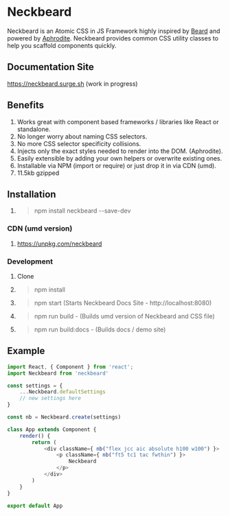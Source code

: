 # Neckbeard
Neckbeard is an Atomic CSS in JS Framework highly inspired by [Beard](http://www.buildwithbeard.com) and powered by [Aphrodite](https://github.com/Khan/aphrodite). Neckbeard provides common CSS utility classes to help you scaffold components quickly.

## Documentation Site
https://neckbeard.surge.sh (work in progress)

## Benefits
1. Works great with component based frameworks / libraries like React or standalone.
2. No longer worry about naming CSS selectors.
3. No more CSS selector specificity collisions.
4. Injects only the exact styles needed to render into the DOM. (Aphrodite).
5. Easily extensible by adding your own helpers or overwrite existing ones.
6. Installable via NPM (import or require) or just drop it in via CDN (umd).
7. 11.5kb gzipped

## Installation
1. > npm install neckbeard --save-dev

### CDN (umd version)
1. https://unpkg.com/neckbeard

### Development
1. Clone
2. > npm install
3. > npm start (Starts Neckbeard Docs Site - http://localhost:8080)
4. > npm run build - (Builds umd version of Neckbeard and CSS file)
5. > npm run build:docs - (Builds docs / demo site)

## Example
``` javascript
import React, { Component } from 'react';
import Neckbeard from 'neckbeard'

const settings = {
    ...Neckbeard.defaultSettings
    // new settings here
}

const nb = Neckbeard.create(settings)

class App extends Component {
    render() {
        return (
            <div className={ nb("flex jcc aic absolute h100 w100") }>
                <p className={ nb("ft5 tc1 tac fwthin") }>
                    Neckbeard
                </p>
            </div>
        )
    }
}

export default App
```

